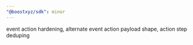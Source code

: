 ```yaml
---
"@boostxyz/sdk": minor
---
```


event action hardening, alternate event action payload shape, action step deduping
